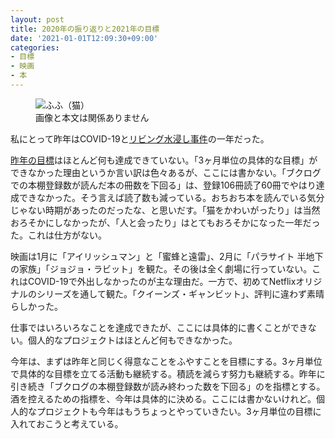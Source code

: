 ```yaml
---
layout: post
title: 2020年の振り返りと2021年の目標
date: '2021-01-01T12:09:30+09:00'
categories:
- 目標
- 映画
- 本
---
```


<figure>
<img src="/blog/images/2021-fufu.jpg" alt="ふふ（猫）" />
<figcaption>画像と本文は関係ありません</figcaption>
</figure>

私にとって昨年はCOVID-19と[リビング水浸し事件](/blog/2020/09/aug-review.html)の一年だった。

[昨年の目標](/blog/2020/01/new-years-resolution.html)はほとんど何も達成できていない。「3ヶ月単位の具体的な目標」ができなかった理由というか言い訳は色々あるが、ここには書かない。「ブクログでの本棚登録数が読んだ本の冊数を下回る」は、登録106冊読了60冊でやはり達成できなかった。そう言えば読了数も減っている。おちおち本を読んでいる気分じゃない時期があったのだったな、と思いだす。「猫をかわいがったり」は当然おろそかにしなかったが、「人と会ったり」はとてもおろそかになった一年だった。これは仕方がない。

映画は1月に「アイリッシュマン」と「蜜蜂と遠雷」、2月に「パラサイト 半地下の家族」「ジョジョ・ラビット」を観た。その後は全く劇場に行っていない。これはCOVID-19で外出しなかったのが主な理由だ。一方で、初めてNetflixオリジナルのシリーズを通して観た。「クイーンズ・ギャンビット」、評判に違わず素晴らしかった。

仕事ではいろいろなことを達成できたが、ここには具体的に書くことができない。個人的なプロジェクトはほとんど何もできなかった。

今年は、まずは昨年と同じく得意なことをふやすことを目標にする。3ヶ月単位で具体的な目標を立てる活動も継続する。積読を減らす努力も継続する。昨年に引き続き「ブクログの本棚登録数が読み終わった数を下回る」のを指標とする。酒を控えるための指標を、今年は具体的に決める。ここには書かないけれど。個人的なプロジェクトも今年はもうちょっとやっていきたい。3ヶ月単位の目標に入れておこうと考えている。
